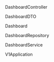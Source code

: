 DashboardController


DashboardDTO



Dashboard


DashboardRepository


DashboardService



V1Application
